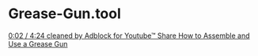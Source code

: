 # Grease-Gun.tool
[0:02 / 4:24   cleaned by Adblock for Youtube™ Share How to Assemble and Use a Grease Gun](https://youtu.be/dVNPymEEPpE)
